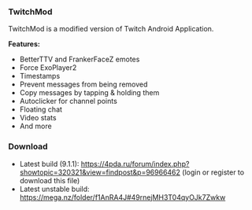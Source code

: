 ### TwitchMod
TwitchMod is a modified version of Twitch Android Application.

**Features:**
- BetterTTV and FrankerFaceZ emotes
- Force ExoPlayer2
- Timestamps
- Prevent messages from being removed
- Copy messages by tapping & holding them
- Autoclicker for channel points
- Floating chat
- Video stats
- And more

### Download
- Latest build (9.1.1): https://4pda.ru/forum/index.php?showtopic=320321&view=findpost&p=96966462 (login or register to download this file)
- Latest unstable build: https://mega.nz/folder/f1AnRA4J#49rnejMH3T04qyOJk7Zwkw
